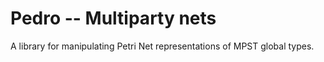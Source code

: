 # Pedro -- Multiparty nets

A library for manipulating Petri Net representations of MPST global types.
